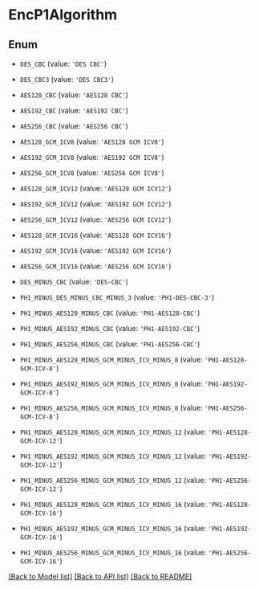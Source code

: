 # EncP1Algorithm


## Enum

* `DES_CBC` (value: `'DES CBC'`)

* `DES_CBC3` (value: `'DES CBC3'`)

* `AES128_CBC` (value: `'AES128 CBC'`)

* `AES192_CBC` (value: `'AES192 CBC'`)

* `AES256_CBC` (value: `'AES256 CBC'`)

* `AES128_GCM_ICV8` (value: `'AES128 GCM ICV8'`)

* `AES192_GCM_ICV8` (value: `'AES192 GCM ICV8'`)

* `AES256_GCM_ICV8` (value: `'AES256 GCM ICV8'`)

* `AES128_GCM_ICV12` (value: `'AES128 GCM ICV12'`)

* `AES192_GCM_ICV12` (value: `'AES192 GCM ICV12'`)

* `AES256_GCM_ICV12` (value: `'AES256 GCM ICV12'`)

* `AES128_GCM_ICV16` (value: `'AES128 GCM ICV16'`)

* `AES192_GCM_ICV16` (value: `'AES192 GCM ICV16'`)

* `AES256_GCM_ICV16` (value: `'AES256 GCM ICV16'`)

* `DES_MINUS_CBC` (value: `'DES-CBC'`)

* `PH1_MINUS_DES_MINUS_CBC_MINUS_3` (value: `'PH1-DES-CBC-3'`)

* `PH1_MINUS_AES128_MINUS_CBC` (value: `'PH1-AES128-CBC'`)

* `PH1_MINUS_AES192_MINUS_CBC` (value: `'PH1-AES192-CBC'`)

* `PH1_MINUS_AES256_MINUS_CBC` (value: `'PH1-AES256-CBC'`)

* `PH1_MINUS_AES128_MINUS_GCM_MINUS_ICV_MINUS_8` (value: `'PH1-AES128-GCM-ICV-8'`)

* `PH1_MINUS_AES192_MINUS_GCM_MINUS_ICV_MINUS_8` (value: `'PH1-AES192-GCM-ICV-8'`)

* `PH1_MINUS_AES256_MINUS_GCM_MINUS_ICV_MINUS_8` (value: `'PH1-AES256-GCM-ICV-8'`)

* `PH1_MINUS_AES128_MINUS_GCM_MINUS_ICV_MINUS_12` (value: `'PH1-AES128-GCM-ICV-12'`)

* `PH1_MINUS_AES192_MINUS_GCM_MINUS_ICV_MINUS_12` (value: `'PH1-AES192-GCM-ICV-12'`)

* `PH1_MINUS_AES256_MINUS_GCM_MINUS_ICV_MINUS_12` (value: `'PH1-AES256-GCM-ICV-12'`)

* `PH1_MINUS_AES128_MINUS_GCM_MINUS_ICV_MINUS_16` (value: `'PH1-AES128-GCM-ICV-16'`)

* `PH1_MINUS_AES192_MINUS_GCM_MINUS_ICV_MINUS_16` (value: `'PH1-AES192-GCM-ICV-16'`)

* `PH1_MINUS_AES256_MINUS_GCM_MINUS_ICV_MINUS_16` (value: `'PH1-AES256-GCM-ICV-16'`)

[[Back to Model list]](../README.md#documentation-for-models) [[Back to API list]](../README.md#documentation-for-api-endpoints) [[Back to README]](../README.md)


